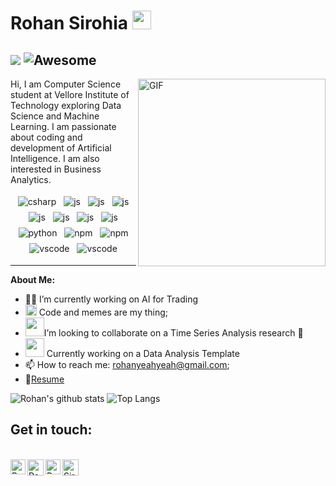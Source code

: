 # Rohan Sirohia&nbsp;<img src="https://s7.gifyu.com/images/giphyd453822f10cd1ba6.gif" width="30px"> 
![](https://visitor-badge.glitch.me/badge?page_id=RohanTrix.RohanTrix) ![Awesome](https://cdn.rawgit.com/sindresorhus/awesome/d7305f38d29fed78fa85652e3a63e154dd8e8829/media/badge.svg)
---
<img align="right" alt="GIF" src="https://media.giphy.com/media/y3wBjXMffuFjy/giphy.gif" width="300px" height="300px" />
Hi, I am Computer Science student at Vellore Institute of Technology exploring Data Science and Machine Learning. I am passionate about coding and development of Artificial Intelligence. I am also interested in Business Analytics.

<p align="center">
  
  <img src="https://www.vectorlogo.zone/logos/tensorflow/tensorflow-ar21.svg" alt="csharp" style="vertical-align:top; margin:4px">
  <img src="https://www.vectorlogo.zone/logos/java/java-ar21.svg" alt="js" style="vertical-align:top; margin:4px">
  <img src="https://www.vectorlogo.zone/logos/numpy/numpy-ar21.svg" alt="js" style="vertical-align:top; margin:4px">
  <img src="https://www.vectorlogo.zone/logos/javascript/javascript-ar21.svg" alt="js" style="vertical-align:top; margin:4px">
  <img src="https://www.vectorlogo.zone/logos/php/php-ar21.svg" alt="js" style="vertical-align:top; margin:4px">
  <img src="https://www.vectorlogo.zone/logos/kotlinlang/kotlinlang-ar21.svg" alt="js" style="vertical-align:top; margin:4px">
  <img src="https://www.vectorlogo.zone/logos/android/android-ar21.svg" alt="js" style="vertical-align:top; margin:4px">
  <img src="https://www.vectorlogo.zone/logos/opencv/opencv-ar21.svg" alt="js" style="vertical-align:top; margin:4px">
  <img src="https://www.vectorlogo.zone/logos/python/python-ar21.svg" alt="python" style="vertical-align:top; margin:4px">
  <img src="https://www.vectorlogo.zone/logos/git-scm/git-scm-ar21.svg" alt="npm" style="vertical-align:top; margin:4px">
  <img src="https://www.vectorlogo.zone/logos/apache_spark/apache_spark-ar21.svg" alt="npm" style="vertical-align:top; margin:4px">
  <img src="https://www.vectorlogo.zone/logos/mysql/mysql-ar21.svg" alt="vscode" style="vertical-align:top; margin:4px">
  <img src="https://www.vectorlogo.zone/logos/visualstudio_code/visualstudio_code-ar21.svg" alt="vscode" style="vertical-align:top; margin:4px">    
</p>

---

**About Me:**

- 👨‍💻 I’m currently working on AI for Trading
- <img src="https://github.com/TheDudeThatCode/TheDudeThatCode/blob/master/Assets/Rocket.gif" width="18px"> Code and memes are my thing; 
- <img src="https://github.com/TheDudeThatCode/TheDudeThatCode/blob/master/Assets/Developer.gif" width="30px">I’m looking to collaborate on a Time Series Analysis research 🤝
- <img src="https://media.giphy.com/media/3oKIPEqDGUULpEU0aQ/giphy.gif" width="30px" height="30px"> Currently working on a Data Analysis Template
- 📫 How to reach me: rohanyeahyeah@gmail.com;
- 📝[Resume](https://drive.google.com/file/d/17iVaL2ACm8TxjsRJPrcJczY32utRKhFF/view?usp=sharing)

![Rohan's github stats](https://github-readme-stats.vercel.app/api?username=RohanTrix&show_icons=true&theme=radical) ![Top Langs](https://github-readme-stats.vercel.app/api/top-langs/?username=RohanTrix&layout=compact&theme=dark)

## Get in touch:
<br>

  <a href="https://www.linkedin.com/in/rohan-sirohia">
    <img align="left" alt="Rohan Sirohia | Linkedin" width="24px" src="https://github.com/TheDudeThatCode/TheDudeThatCode/blob/master/Assets/Linkedin.svg" />
  </a>
  <a href="https://twitter.com/sirohia_rohan">
    <img align="left" alt="Rohan Sirohia | Twitter" width="26px" src="https://github.com/TheDudeThatCode/TheDudeThatCode/blob/master/Assets/Twitter.svg" />
  </a>
  <a href="https://www.instagram.com/thedudethatcode/rohansirohia">
    <img align="left" alt="Rohan Sirohia | Instagram" width="24px" src="https://github.com/TheDudeThatCode/TheDudeThatCode/blob/master/Assets/Instagram.svg" />
  </a>
  <a href="mailto:rohanyeahyeah@gmail.com">
    <img align="left" alt="Sirohia | Gmail" width="26px" src="https://github.com/TheDudeThatCode/TheDudeThatCode/blob/master/Assets/Gmail.svg" />
  </a>
